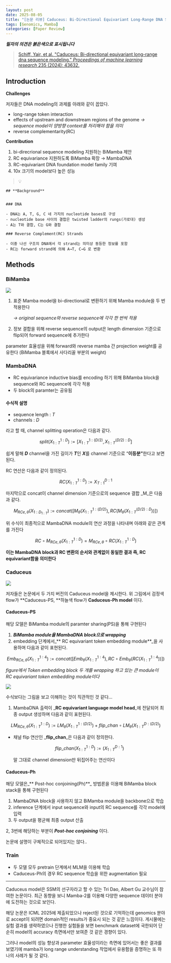 ```yaml
---
layout: post
date: 2025-08-05
title: "[논문 리뷰] Caduceus: Bi-Directional Equivariant Long-Range DNA Sequence Modeling"
tags: [Genomics, Mamba]
categories: [Paper Review]
---
```


<span class="notion-red">_**필자의 의견은 붉은색으로 표시됩니다**_</span>


> [Schiff, Yair, et al. "Caduceus: Bi-directional equivariant long-range dna sequence modeling." ](https://pmc.ncbi.nlm.nih.gov/articles/PMC12189541/)[_Proceedings of machine learning research_](https://pmc.ncbi.nlm.nih.gov/articles/PMC12189541/)[ 235 (2024): 43632.](https://pmc.ncbi.nlm.nih.gov/articles/PMC12189541/)



## Introduction


**Challenges**


저자들은 DNA modeling의 과제를 아래와 같이 꼽았다.

- long-range token interaction
- effects of upstream and downstream regions of the genome 
_→ sequence model이 양방향 context를 처리해야 함을 의미_
- reverse complementarity(RC)

**Contribution**

1. bi-direcrional sequence modeling 지원하는 BiMamba 제안
1. RC equivariance 지원하도록 BiMamba 확장 → MambaDNA
1. RC-equivariant DNA foundation model family 기여
1. 10x 크기의 model보다 높은 성능

> 💡 


	## **Background**


	### DNA

	- DNA는 A, T, G, C 네 가지의 nucleotide bases로 구성
	- nucleotide base 사이의 결합은 twisted ladder의 rungs(가로대) 생성
	- A는 T와 결합, C는 G와 결합

	### Reverse Complement(RC) Strands

	- 이중 나선 구조의 DNA에서 각 strand는 의미상 동등한 정보를 포함
	- RC는 forward strand에 의해 A→T, C→G 로 변환


## Methods



### BiMamba


![](https://prod-files-secure.s3.us-west-2.amazonaws.com/542b861c-36a8-4051-84e5-8804b6728dba/2c247d59-7815-4980-99f0-8f0d21f445a7/image.png?X-Amz-Algorithm=AWS4-HMAC-SHA256&X-Amz-Content-Sha256=UNSIGNED-PAYLOAD&X-Amz-Credential=ASIAZI2LB4665EUFFFWW%2F20251004%2Fus-west-2%2Fs3%2Faws4_request&X-Amz-Date=20251004T110105Z&X-Amz-Expires=3600&X-Amz-Security-Token=IQoJb3JpZ2luX2VjEML%2F%2F%2F%2F%2F%2F%2F%2F%2F%2FwEaCXVzLXdlc3QtMiJHMEUCIHMFVEh0aD4sPHsvtZE3xG2RicwttejF%2FU6Qmv8GiFrLAiEAtNAzQw2IXO0ZmQgBPG1o9nXqtqU6ARgbBXc%2FxYYQarIq%2FwMIWxAAGgw2Mzc0MjMxODM4MDUiDFHyxrirFdvFdDtVXCrcA7uYylUsaI0HSpBexmJJWavqBJDkSdee7v%2FTHL8FgxRJvdDbMAUTYNLcljPQON9RoDrqpF806ynrZyy9R00X2p5xY80LlfZkUY8Re%2F0gUUVem1iBF9FGoAUucCWie7Z6dB6in9llpQ7AGabWdl4G0H9FBgf0GKMtPcIwlZ82UIx7Qlewn6NKW%2BJCLXnEkDei4kw29YsP5EbKYV5sUVg0B7d7cRC1ukHVpWVMaur9BBcaIaaRgVRgkst6cor1smP1y4FPbsHiUpJfnN0mlXHrKbVjjDF9hJdMa%2BFyY%2FfZMg7QII%2BbtgINiGlA09vndufar83bPTIYSydjSUHfFrEsQyxtQTA1H6RllE60BVActgoAU%2FiuFXM%2FoUtta6cuCmjuKMp%2BIGxoOmZ5%2F4mUF%2B8%2FtsMMB9iev7kuPbzWb%2BFfPL8wl0GBpv50talD%2B%2F7U%2BZdD5AkqL68V6EOFAoH4XAdW2SCQD%2BR0gM6C2q0CPm%2BLhn4G0k%2Bvubdhl4EVSAzVnEux%2FaXB4Ua65kcRGYNyceG%2BXyC0dsIwaGN1LlduYo5GTbi5QmZZAotjXshuTfTjt13go0GN%2FtA25y2%2FlimB9jE0YI8CBIXHSdIU31Q5ns64qIGZDNkNwakwqmDqGDyWMM%2Fgg8cGOqUBH9dC9zKVKsw8Z1XGY5ewGfdH5OLCN5%2B0TX5kUb78wh67sEwhz31bgCiDt7n61W%2FeL1H0CM2GRUh4UlTQdBvWk0znvykVMFXoLPD%2BOeV5p6uZV1%2FzK62lYfqrS93sBblOV2Lfc8DMhNidDvOcXPiYZSvJvl%2B1pvuvgLmLfDPjgaf2MO9NS3nN8DQAcfmffyURelhNAdI10detY%2BTA7FAbK1pz43L6&X-Amz-Signature=175228dde0057784fc9079d61ac5dacc512533d2631f3460f6e15a15a78b2cd8&X-Amz-SignedHeaders=host&x-amz-checksum-mode=ENABLED&x-id=GetObject)

1. 표준 Mamba model을 bi-directional로 변환하기 위해 Mamba module을 두 번 적용한다

	_→ original sequence와 reverse sequence에 각각 한 번씩 적용_

1. 정보 결합을 위해 reverse sequence의 output은 length dimension 기준으로 flip되어 forward sequence에 추가한다

parameter 효율성을 위해 forward와 reverse mamba 간 projection weight를 공유한다 (BiMamba 블록에서 사다리꼴 부분의 weight)



### MambaDNA

- RC equivariance inductive bias를 encoding 하기 위해 BiMamba block을 sequence와 RC sequence에 각각 적용
- 두 block의 paramter는 공유됨


#### 수식적 설명

- sequence length : _T_
- channels : _D_

라고 할 때,  channel splitting operation은 다음과 같다.


$$
split(X^{1:D}_{1:T}):=[X^{1:(D/2)}_{1:T},X^{(D/2):D}_{1:T}]
$$


<span class="notion-red">쉽게 말해 </span><span class="notion-red">_**D**_</span><span class="notion-red"> channel을 가진 길이가 </span><span class="notion-red">_**T**_</span><span class="notion-red">인 </span><span class="notion-red">_**X**_</span><span class="notion-red">를 channel 기준으로 “</span><span class="notion-red">**이등분”**</span><span class="notion-red">한다고 보면 된다.</span>


RC 연산은 다음과 같이 정의된다.


$$
RC(X^{1:D}_{1:T}):=X^{D:1}_{T:1}
$$


마지막으로 concat이 channel dimension 기준으로의 sequence 결합 _M_은 다음과 같다.


$$
M_{RCe,\theta}(X_{1:D_{1:T}}):=concat([M_{\theta}(X^{1:(D/2)}_{1:T}),RC(M_{\theta}(X^{(D/2):D}_{1:T}))])
$$


위 수식이 최종적으로 MambaDNA module의 연산 과정을 나타내며 아래와 같은 관계를 가진다


$$
RC\circ M_{RCe,\theta}(X^{1:D}_{1:T}) = M_{RCe,\theta} \circ RC(X^{1:D}_{1:T})
$$


**이는 MambaDNA block과 RC 변환의 순서와 관계없이 동일한 결과 즉, RC equivariant함을 의미한다**



### Caduceus


![](https://prod-files-secure.s3.us-west-2.amazonaws.com/542b861c-36a8-4051-84e5-8804b6728dba/f94a60d7-8145-473b-aef9-7c68d3ec604a/image.png?X-Amz-Algorithm=AWS4-HMAC-SHA256&X-Amz-Content-Sha256=UNSIGNED-PAYLOAD&X-Amz-Credential=ASIAZI2LB4665EUFFFWW%2F20251004%2Fus-west-2%2Fs3%2Faws4_request&X-Amz-Date=20251004T110105Z&X-Amz-Expires=3600&X-Amz-Security-Token=IQoJb3JpZ2luX2VjEML%2F%2F%2F%2F%2F%2F%2F%2F%2F%2FwEaCXVzLXdlc3QtMiJHMEUCIHMFVEh0aD4sPHsvtZE3xG2RicwttejF%2FU6Qmv8GiFrLAiEAtNAzQw2IXO0ZmQgBPG1o9nXqtqU6ARgbBXc%2FxYYQarIq%2FwMIWxAAGgw2Mzc0MjMxODM4MDUiDFHyxrirFdvFdDtVXCrcA7uYylUsaI0HSpBexmJJWavqBJDkSdee7v%2FTHL8FgxRJvdDbMAUTYNLcljPQON9RoDrqpF806ynrZyy9R00X2p5xY80LlfZkUY8Re%2F0gUUVem1iBF9FGoAUucCWie7Z6dB6in9llpQ7AGabWdl4G0H9FBgf0GKMtPcIwlZ82UIx7Qlewn6NKW%2BJCLXnEkDei4kw29YsP5EbKYV5sUVg0B7d7cRC1ukHVpWVMaur9BBcaIaaRgVRgkst6cor1smP1y4FPbsHiUpJfnN0mlXHrKbVjjDF9hJdMa%2BFyY%2FfZMg7QII%2BbtgINiGlA09vndufar83bPTIYSydjSUHfFrEsQyxtQTA1H6RllE60BVActgoAU%2FiuFXM%2FoUtta6cuCmjuKMp%2BIGxoOmZ5%2F4mUF%2B8%2FtsMMB9iev7kuPbzWb%2BFfPL8wl0GBpv50talD%2B%2F7U%2BZdD5AkqL68V6EOFAoH4XAdW2SCQD%2BR0gM6C2q0CPm%2BLhn4G0k%2Bvubdhl4EVSAzVnEux%2FaXB4Ua65kcRGYNyceG%2BXyC0dsIwaGN1LlduYo5GTbi5QmZZAotjXshuTfTjt13go0GN%2FtA25y2%2FlimB9jE0YI8CBIXHSdIU31Q5ns64qIGZDNkNwakwqmDqGDyWMM%2Fgg8cGOqUBH9dC9zKVKsw8Z1XGY5ewGfdH5OLCN5%2B0TX5kUb78wh67sEwhz31bgCiDt7n61W%2FeL1H0CM2GRUh4UlTQdBvWk0znvykVMFXoLPD%2BOeV5p6uZV1%2FzK62lYfqrS93sBblOV2Lfc8DMhNidDvOcXPiYZSvJvl%2B1pvuvgLmLfDPjgaf2MO9NS3nN8DQAcfmffyURelhNAdI10detY%2BTA7FAbK1pz43L6&X-Amz-Signature=37a15e93e674b835f588ec3ae8c81c8f9c419fd332dd674c526dec35492417e0&X-Amz-SignedHeaders=host&x-amz-checksum-mode=ENABLED&x-id=GetObject)


저자들은 논문에서 두 가지 버전의 Caduceus model을 제시한다. 위 그림에서 검정색 flow가 **Caduceus-PS, **하늘색 flow가 **Caduceus-Ph model** 이다.



#### Caduceus-PS


해당 모델은 BiMamba module의 paramter sharing(PS)을 통해 구현된다

1. _**BiMamba module을 MambaDNA block으로 wrapping**_
1. embedding 단계에서_** RC equivariant token embedding module**_을 사용하며 다음과 같이 표현된다.

$$
Emb_{RCe,\theta}(X^{1:4}_{1:T}):=concat([Emb_{\theta}(X^{1:4}_{1:T}),RC \circ Emb_{\theta}(RC(X^{1:4}_{1:T}))])
$$


_figure에서 Token embedding block 두 개를 wrapping 하고 있는 큰 module이 RC equivariant token embedding module이다_


![](https://prod-files-secure.s3.us-west-2.amazonaws.com/542b861c-36a8-4051-84e5-8804b6728dba/b175e4da-71eb-4e91-8c23-a06dabe673c9/image.png?X-Amz-Algorithm=AWS4-HMAC-SHA256&X-Amz-Content-Sha256=UNSIGNED-PAYLOAD&X-Amz-Credential=ASIAZI2LB4665EUFFFWW%2F20251004%2Fus-west-2%2Fs3%2Faws4_request&X-Amz-Date=20251004T110105Z&X-Amz-Expires=3600&X-Amz-Security-Token=IQoJb3JpZ2luX2VjEML%2F%2F%2F%2F%2F%2F%2F%2F%2F%2FwEaCXVzLXdlc3QtMiJHMEUCIHMFVEh0aD4sPHsvtZE3xG2RicwttejF%2FU6Qmv8GiFrLAiEAtNAzQw2IXO0ZmQgBPG1o9nXqtqU6ARgbBXc%2FxYYQarIq%2FwMIWxAAGgw2Mzc0MjMxODM4MDUiDFHyxrirFdvFdDtVXCrcA7uYylUsaI0HSpBexmJJWavqBJDkSdee7v%2FTHL8FgxRJvdDbMAUTYNLcljPQON9RoDrqpF806ynrZyy9R00X2p5xY80LlfZkUY8Re%2F0gUUVem1iBF9FGoAUucCWie7Z6dB6in9llpQ7AGabWdl4G0H9FBgf0GKMtPcIwlZ82UIx7Qlewn6NKW%2BJCLXnEkDei4kw29YsP5EbKYV5sUVg0B7d7cRC1ukHVpWVMaur9BBcaIaaRgVRgkst6cor1smP1y4FPbsHiUpJfnN0mlXHrKbVjjDF9hJdMa%2BFyY%2FfZMg7QII%2BbtgINiGlA09vndufar83bPTIYSydjSUHfFrEsQyxtQTA1H6RllE60BVActgoAU%2FiuFXM%2FoUtta6cuCmjuKMp%2BIGxoOmZ5%2F4mUF%2B8%2FtsMMB9iev7kuPbzWb%2BFfPL8wl0GBpv50talD%2B%2F7U%2BZdD5AkqL68V6EOFAoH4XAdW2SCQD%2BR0gM6C2q0CPm%2BLhn4G0k%2Bvubdhl4EVSAzVnEux%2FaXB4Ua65kcRGYNyceG%2BXyC0dsIwaGN1LlduYo5GTbi5QmZZAotjXshuTfTjt13go0GN%2FtA25y2%2FlimB9jE0YI8CBIXHSdIU31Q5ns64qIGZDNkNwakwqmDqGDyWMM%2Fgg8cGOqUBH9dC9zKVKsw8Z1XGY5ewGfdH5OLCN5%2B0TX5kUb78wh67sEwhz31bgCiDt7n61W%2FeL1H0CM2GRUh4UlTQdBvWk0znvykVMFXoLPD%2BOeV5p6uZV1%2FzK62lYfqrS93sBblOV2Lfc8DMhNidDvOcXPiYZSvJvl%2B1pvuvgLmLfDPjgaf2MO9NS3nN8DQAcfmffyURelhNAdI10detY%2BTA7FAbK1pz43L6&X-Amz-Signature=9c231ec0c145607556ef866e55c242479ca3028ef8ffe7ec97a5de747295b2e8&X-Amz-SignedHeaders=host&x-amz-checksum-mode=ENABLED&x-id=GetObject)


<span class="notion-red">수식보다는 그림을 보고 이해하는 것이 직관적인 것 같다…</span>

1. MambaDNA 출력이 _**RC equivariant language model head**_에 전달되어 최종 output 생성하며 다음과 같이 표현된다.

$$
LM_{RCe,\theta}(X^{1:D}_{1:T}):= LM_{\theta}(X^{1:(D/2)}_{1:T})+flip\_chan\circ LM_{\theta}(X^{D:(D/2)}_{1:T})
$$

- 채널 flip 연산인 _**flip\_chan**_은 다음과 같이 정의한다.

	$$
	flip\_chan(X^{1:D}_{1:T}):=(X^{D:1}_{1:T})
	$$


	말 그대로 channel dimension만 뒤집어주는 연산이다



#### Caduceus-Ph


해당 모델은_** Post-hoc conjoining(Ph)**_ 방법론을 이용해 BiMamba block stack을 통해 구현된다

1. MambaDNA block을 사용하지 않고 BiMamba module을 backbone으로 학습
1. inference 단계에서 input sequence와 input의 RC sequence를 각각 model에 입력
1. 두 output을 평균해 최종 output 산출

2, 3번에 해당하는 부분이 _**Post-hoc conjoining**_ 이다.


<span class="notion-red">논문에 설명이 구체적으로 되어있지는 않다..</span>



### Train

- 두 모델 모두 pretrain 단계에서 MLM을 이용해 학습
- Caduceus-Ph의 경우 RC sequence 학습을 위한 augmentation 필요

---


<span class="notion-red">Caduceus model은 SSM의 선구자라고 할 수 있는 Tri Dao, Albert Gu 교수님이 참여한 논문이다. 최근 동향을 보니 Mamba-2를 이용해 다양한 sequence 데이터 분야에 도전하는 것으로 보인다.</span>


<span class="notion-red">해당 논문은 ICML 2025에 제출되었으나 reject된 것으로 기억하는데 genomics 분야로 accept이 되려면 domain적인 results가 중요시 되는 것 같은 느낌이다. 게시물에는 실험 결과를 생략하였으나 진행한 실험들을 보면 benchmark dataset에 국한되어 단순히 model의 accuracy 측면에서만 보여준 것 같은 경향이 있다.</span>


<span class="notion-red">그러나 model의 성능 향상과 parameter 효율성이라는 측면에 있어서는 좋은 결과를 보였기에 mamba가 long range understanding 작업에서 유용함을 증명하는 또 하나의 사례가 될 것 같다.</span>

